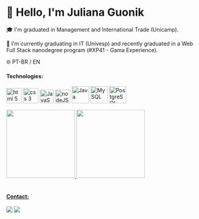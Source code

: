 # :wave: Hello, I'm Juliana Guonik

🎓 I'm graduated in Management and International Trade (Unicamp).

🌱 I'm currently graduating in IT (Univesp) and recently graduated in a Web Full Stack nanodegree program (#XP41 - Gama Experience).


:globe_with_meridians: PT-BR / EN


 
<h4> Technologies: </h4>

<p align="left">
<img src="https://cdn.jsdelivr.net/gh/devicons/devicon/icons/html5/html5-plain-wordmark.svg" alt = "html 5" width = "40" height = "40" /> 
<img src="https://cdn.jsdelivr.net/gh/devicons/devicon/icons/css3/css3-plain-wordmark.svg" alt = "css 3" width = "40" height = "40" /> 
<img src="https://cdn.jsdelivr.net/gh/devicons/devicon/icons/javascript/javascript-original.svg" alt = "JavaScript" width = "36" height = "36" />
<img src="https://cdn.jsdelivr.net/gh/devicons/devicon/icons/nodejs/nodejs-plain.svg" alt = "nodeJS" width = "40" height = "36"/>
<img src="https://cdn.jsdelivr.net/gh/devicons/devicon/icons/java/java-original-wordmark.svg" alt = "Java" width = "45" height = "45"/>
<img src="https://cdn.jsdelivr.net/gh/devicons/devicon/icons/mysql/mysql-original-wordmark.svg" alt = "MySQL" width = "45" height = "45"/>
<img src="https://cdn.jsdelivr.net/gh/devicons/devicon/icons/postgresql/postgresql-original-wordmark.svg" alt = "PostgreSQL" width = "45" height = "45"/>
          
          
          
         
          
          

</p>
                                                                                                                                
<div>
<a href="https://github.com/juguonik">
<img height="180em" src="https://github-readme-stats.vercel.app/api/top-langs/?username=juguonik&layout=compact&langs_count=7&theme=dracula"/>
<img height="180em" src="https://github-readme-stats.vercel.app/api?username=juguonik&show_icons=true&theme=dracula&include_all_commits=true&count_private=true"/>
</div>


<br>
 <h4> Contact:</h4>
 <a href="https://www.linkedin.com/in/juliana-guonik/" target="_blank" rel="noopener noreferrer"><img src="https://img.shields.io/badge/-LinkedIn-%230077B5?style=for-the-badge&logo=linkedin&logoColor=white"></a>   
 <a href = "mailto:juliana_guonik@hotmail.com"><img src="https://img.shields.io/badge/Microsoft_Outlook-0078D4?style=for-the-badge&logo=microsoft-outlook&logo Color=white target="_blank"></a>
 


